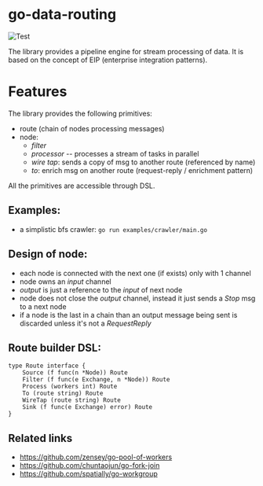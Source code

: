 # go-data-routing

![Test](https://github.com/Zensey/go-data-routing/workflows/Test/badge.svg?branch=dev)


The library provides a pipeline engine for stream processing of data.
It is based on the concept of EIP (enterprise integration patterns).

# Features
The library provides the following primitives:
- route (chain of nodes processing messages)
- node:
    * _filter_
    * _processor_ -- processes a stream of tasks in parallel
    * _wire tap_: sends a copy of msg to another route (referenced by name)
    * _to_: enrich msg on another route (request-reply / enrichment pattern)

All the primitives are accessible through DSL.

## Examples:
- a simplistic bfs crawler: `go run examples/crawler/main.go`


## Design of node:
- each node is connected with the next one (if exists) only with 1 channel
- node owns an _input_ channel
- _output_ is just a reference to the _input_ of next node
- node does not close the _output_ channel, instead it just sends a _Stop_ msg to a next node
- if a node is the last in a chain than an output message being sent is discarded unless it's not a _RequestReply_

## Route builder DSL:
```cgo
type Route interface {
	Source (f func(n *Node)) Route
	Filter (f func(e Exchange, n *Node)) Route
	Process (workers int) Route
	To (route string) Route
	WireTap (route string) Route
	Sink (f func(e Exchange) error) Route
}
```


## Related links
* https://github.com/zensey/go-pool-of-workers
* https://github.com/chuntaojun/go-fork-join
* https://github.com/spatially/go-workgroup
